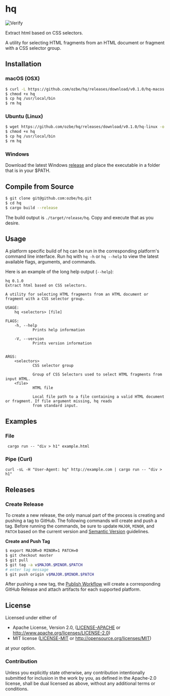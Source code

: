 # hq

![Verify](https://github.com/ozbe/hq/workflows/Verify/badge.svg)

Extract html based on CSS selectors.

A utility for selecting HTML fragments from an HTML document or fragment
with a CSS selector group.

## Installation

### macOS (OSX)

```bash
$ curl -L https://github.com/ozbe/hq/releases/download/v0.1.0/hq-macos -o hq
$ chmod +x hq
$ cp hq /usr/local/bin
$ rm hq
```

### Ubuntu (Linux)

```bash
$ wget https://github.com/ozbe/hq/releases/download/v0.1.0/hq-linux -o hq
$ chmod +x hq
$ cp hq /usr/local/bin
$ rm hq
```

### Windows

Download the latest Windows
[release](https://github.com/ozbe/hq/releases) and place the executable
in a folder that is in your $PATH.

## Compile from Source

```bash
$ git clone git@github.com:ozbe/hq.git
$ cd hq
$ cargo build --release
```

The build output is `./target/release/hq`. Copy and execute that as you
desire.

## Usage

A platform specific build of hq can be run in the corresponding
platform's command line interface. Run hq with `hq -h` or
`hq --help` to view the latest available flags, arguments, and
commands.

Here is an example of the long help output (`--help`):

```text
hq 0.1.0
Extract html based on CSS selectors.

A utility for selecting HTML fragments from an HTML document or fragment with a CSS selector group.

USAGE:
    hq <selectors> [file]

FLAGS:
    -h, --help       
            Prints help information

    -V, --version    
            Prints version information


ARGS:
    <selectors>    
            CSS selector group
            
            Group of CSS Selectors used to select HTML fragments from input HTML.
    <file>         
            HTML file
            
            Local file path to a file containing a valid HTML document or fragment. If file argument missing, hq reads
            from standard input.
```

## Examples

### File

```
 cargo run -- "div > h1" example.html
```

### Pipe (Curl)

```
curl -sL -H "User-Agent: hq" http://example.com | cargo run -- "div > h1"
```

## Releases

### Create Release

To create a new release, the only manual part of the process is creating
and pushing a tag to GitHub. The following commands will create and push
a tag. Before running the commands, be sure to update `MAJOR`, `MINOR`,
and `PATCH` based on the current version and
[Semantic Version](https://semver.org/) guidelines.

**Create and Push Tag**
```bash
$ export MAJOR=0 MINOR=1 PATCH=0
$ git checkout master
$ git pull
$ git tag -a v$MAJOR.$MINOR.$PATCH
# enter tag message
$ git push origin v$MAJOR.$MINOR.$PATCH
```

After pushing a new tag, the
[Publish Workflow](.github/workflows/publish.yml) will create a
corresponding GitHub Release and attach artifacts for each supported
platform.

## License

Licensed under either of

* Apache License, Version 2.0, ([LICENSE-APACHE](LICENSE-APACHE) or
  http://www.apache.org/licenses/LICENSE-2.0)
* MIT license ([LICENSE-MIT](LICENSE-MIT) or
  http://opensource.org/licenses/MIT)

at your option.

### Contribution

Unless you explicitly state otherwise, any contribution intentionally
submitted for inclusion in the work by you, as defined in the Apache-2.0
license, shall be dual licensed as above, without any additional terms
or conditions.

